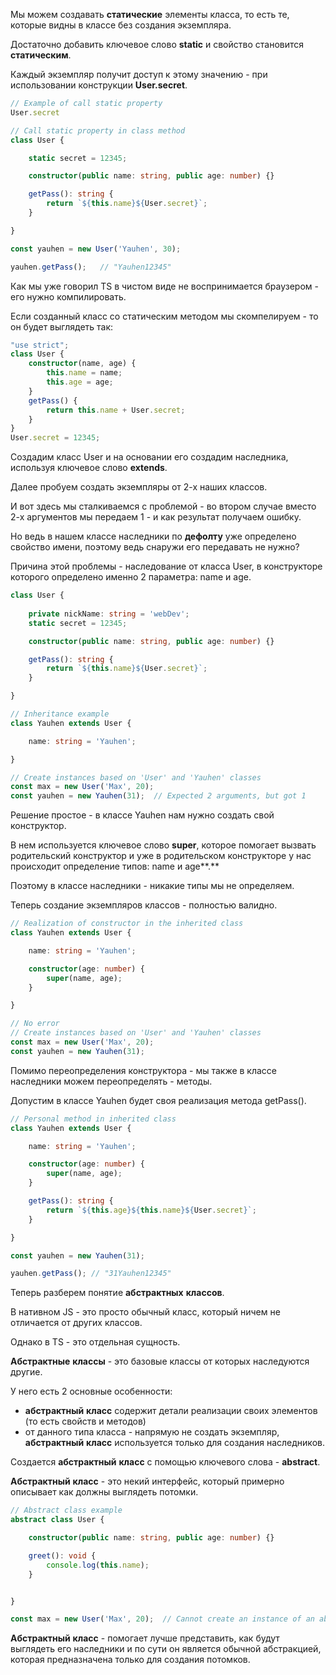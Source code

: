   

Мы можем создавать **статические** элементы класса, то есть те, которые видны в классе без создания экземпляра.

Достаточно добавить ключевое слово **static** и свойство становится **статическим**.

Каждый экземпляр получит доступ к этому значению - при использовании конструкции **User.secret**.

```TypeScript
// Example of call static property
User.secret

// Call static property in class method
class User {

    static secret = 12345; 

    constructor(public name: string, public age: number) {}

    getPass(): string {
        return `${this.name}${User.secret}`;
    }

}

const yauhen = new User('Yauhen', 30);

yauhen.getPass();	// "Yauhen12345"
```

Как мы уже говорил TS в чистом виде не воспринимается браузером - его нужно компилировать.

Если созданный класс со статическим методом мы скомпелируем - то он будет выглядеть так:

```TypeScript
"use strict";
class User {
    constructor(name, age) {
        this.name = name;
        this.age = age;
    }
    getPass() {
        return this.name + User.secret;
    }
}
User.secret = 12345;
```

Создадим класс User и на основании его создадим наследника, используя ключевое слово **extends**.

Далее пробуем создать экземпляры от 2-х наших классов.

И вот здесь мы сталкиваемся с проблемой - во втором случае вместо 2-х аргументов мы передаем 1 - и как результат получаем ошибку.

Но ведь в нашем классе наследники по **дефолту** уже определено свойство имени, поэтому ведь снаружи его передавать не нужно?

Причина этой проблемы - наследование от класса User, в конструкторе которого определено именно 2 параметра: name и age.

```TypeScript
class User {
 
    private nickName: string = 'webDev';
    static secret = 12345; 

    constructor(public name: string, public age: number) {}

    getPass(): string {
        return `${this.name}${User.secret}`;
    }

}
```

```TypeScript
// Inheritance example
class Yauhen extends User {

    name: string = 'Yauhen';

}

// Create instances based on 'User' and 'Yauhen' classes
const max = new User('Max', 20);
const yauhen = new Yauhen(31);	// Expected 2 arguments, but got 1
```

Решение простое - в классе Yauhen нам нужно создать свой конструктор.

В нем используется ключевое слово **super**, которое помогает вызвать родительский конструктор и уже в родительском конструкторе у нас происходит определение типов: name и age**.**

Поэтому в классе наследники - никакие типы мы не определяем.

Теперь создание экземпляров классов - полностью валидно.

```TypeScript
// Realization of constructor in the inherited class
class Yauhen extends User {

    name: string = 'Yauhen';

    constructor(age: number) {
        super(name, age);
    }

}

// No error
// Create instances based on 'User' and 'Yauhen' classes
const max = new User('Max', 20);
const yauhen = new Yauhen(31);
```

Помимо переопределения конструктора - мы также в классе наследники можем переопределять - методы.

Допустим в классе Yauhen будет своя реализация метода getPass().

```TypeScript
// Personal method in inherited class
class Yauhen extends User {

    name: string = 'Yauhen';

    constructor(age: number) {
        super(name, age);
    }

    getPass(): string {
        return `${this.age}${this.name}${User.secret}`;
    }

}

const yauhen = new Yauhen(31);

yauhen.getPass(); // "31Yauhen12345"
```

Теперь разберем понятие **абстрактных** **классов**.

В нативном JS - это просто обычный класс, который ничем не отличается от других классов.

Однако в TS - это отдельная сущность.

**Абстрактные** **классы** - это базовые классы от которых наследуются другие.

У него есть 2 основные особенности:

- **абстрактный** **класс** содержит детали реализации своих элементов (то есть свойств и методов)
- от данного типа класса - напрямую не создать экземпляр, **абстрактный** **класс** используется только для создания наследников.

  

Создается **абстрактный** **класс** с помощью ключевого слова - **abstract**.

**Абстрактный** **класс** - это некий интерфейс, который примерно описывает как должны выглядеть потомки.

```TypeScript
// Abstract class example
abstract class User {

    constructor(public name: string, public age: number) {}

    greet(): void {
        console.log(this.name);
    }


}

const max = new User('Max', 20);  // Cannot create an instance of an abstract class
```

**Абстрактный** **класс** - помогает лучше представить, как будут выглядеть его наследники и по сути он является обычной абстракцией, которая предназначена только для создания потомков.